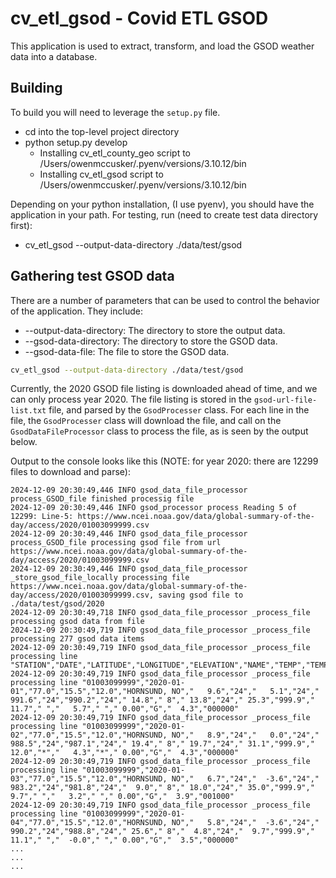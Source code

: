 # cv_etl_gsod - Covid ETL GSOD

This application is used to extract, transform, and load the GSOD weather data into a database.

## Building

To build you will need to leverage the `setup.py` file.

- cd into the top-level project directory
- python setup.py develop
  - Installing cv_etl_county_geo script to /Users/owenmccusker/.pyenv/versions/3.10.12/bin
  - Installing cv_etl_gsod script to /Users/owenmccusker/.pyenv/versions/3.10.12/bin

Depending on your python installation, (I use pyenv), you should have the application in your path. 
For testing, run (need to create test data directory first):

- cv_etl_gsod --output-data-directory ./data/test/gsod

## Gathering test GSOD data

There are a number of parameters that can be used to control the behavior of the application. They include: 

- --output-data-directory: The directory to store the output data.
- --gsod-data-directory: The directory to store the GSOD data.
- --gsod-data-file: The file to store the GSOD data.

```bash
cv_etl_gsod --output-data-directory ./data/test/gsod
```

Currently, the 2020 GSOD file listing is downloaded ahead of time, and we can only process year 2020. The file listing is stored in the `gsod-url-file-list.txt` file, and parsed by the `GsodProcesser` class. For each line in the file, the `GsodProcesser` class will download the file, and call on the `GsodDataFileProcessor` class to process the file, as is seen by the output below.

Output to the console looks like this (NOTE: for year 2020: there are 12299 files to download and parse):

```console
2024-12-09 20:30:49,446 INFO gsod_data_file_processor process_GSOD_file finished processig file
2024-12-09 20:30:49,446 INFO gsod_processor process Reading 5 of 12299: Line-5: https://www.ncei.noaa.gov/data/global-summary-of-the-day/access/2020/01003099999.csv
2024-12-09 20:30:49,446 INFO gsod_data_file_processor process_GSOD_file processing gsod file from url https://www.ncei.noaa.gov/data/global-summary-of-the-day/access/2020/01003099999.csv
2024-12-09 20:30:49,446 INFO gsod_data_file_processor _store_gsod_file_locally processing file https://www.ncei.noaa.gov/data/global-summary-of-the-day/access/2020/01003099999.csv, saving gsod file to ./data/test/gsod/2020
2024-12-09 20:30:49,718 INFO gsod_data_file_processor _process_file processing gsod data from file
2024-12-09 20:30:49,719 INFO gsod_data_file_processor _process_file processing 277 gsod data items
2024-12-09 20:30:49,719 INFO gsod_data_file_processor _process_file processing line "STATION","DATE","LATITUDE","LONGITUDE","ELEVATION","NAME","TEMP","TEMP_ATTRIBUTES","DEWP","DEWP_ATTRIBUTES","SLP","SLP_ATTRIBUTES","STP","STP_ATTRIBUTES","VISIB","VISIB_ATTRIBUTES","WDSP","WDSP_ATTRIBUTES","MXSPD","GUST","MAX","MAX_ATTRIBUTES","MIN","MIN_ATTRIBUTES","PRCP","PRCP_ATTRIBUTES","SNDP","FRSHTT"
2024-12-09 20:30:49,719 INFO gsod_data_file_processor _process_file processing line "01003099999","2020-01-01","77.0","15.5","12.0","HORNSUND, NO","   9.6","24","   5.1","24"," 991.6","24","990.2","24"," 14.8"," 8"," 13.8","24"," 25.3","999.9","  11.7"," ","   5.7"," "," 0.00","G","  4.3","000000"
2024-12-09 20:30:49,719 INFO gsod_data_file_processor _process_file processing line "01003099999","2020-01-02","77.0","15.5","12.0","HORNSUND, NO","   8.9","24","   0.0","24"," 988.5","24","987.1","24"," 19.4"," 8"," 19.7","24"," 31.1","999.9","  12.0","*","   4.3","*"," 0.00","G","  4.3","000000"
2024-12-09 20:30:49,719 INFO gsod_data_file_processor _process_file processing line "01003099999","2020-01-03","77.0","15.5","12.0","HORNSUND, NO","   6.7","24","  -3.6","24"," 983.2","24","981.8","24","  9.0"," 8"," 18.0","24"," 35.0","999.9","   9.7"," ","   3.2"," "," 0.00","G","  3.9","001000"
2024-12-09 20:30:49,719 INFO gsod_data_file_processor _process_file processing line "01003099999","2020-01-04","77.0","15.5","12.0","HORNSUND, NO","   5.8","24","  -3.6","24"," 990.2","24","988.8","24"," 25.6"," 8","  4.8","24","  9.7","999.9","  11.1"," ","  -0.0"," "," 0.00","G","  3.5","000000"
...
...
...
```
